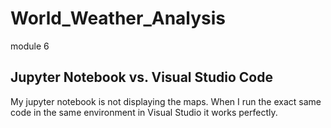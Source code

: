 # World_Weather_Analysis
module 6

## Jupyter Notebook vs. Visual Studio Code
My jupyter notebook is not displaying the maps.  When I run the exact same code in the same environment in Visual Studio it works perfectly.
